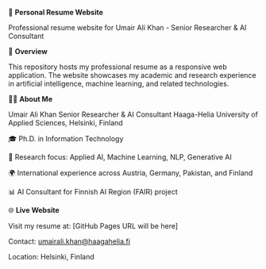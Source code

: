📄 **Personal Resume Website**

Professional resume website for Umair Ali Khan - Senior Researcher & AI Consultant

🎯 **Overview**  

This repository hosts my professional resume as a responsive web application. The website showcases my academic and research experience in artificial intelligence, machine learning, and related technologies.  

👨‍💻 **About Me**  

Umair Ali Khan
Senior Researcher & AI Consultant
Haaga-Helia University of Applied Sciences, Helsinki, Finland  

🎓 Ph.D. in Information Technology  

🔬 Research focus: Applied AI, Machine Learning, NLP, Generative AI  

🌍 International experience across Austria, Germany, Pakistan, and Finland  

📊 AI Consultant for Finnish AI Region (FAIR) project

🌐 **Live Website**  

Visit my resume at: [GitHub Pages URL will be here]

Contact: umairali.khan@haagahelia.fi  

Location: Helsinki, Finland